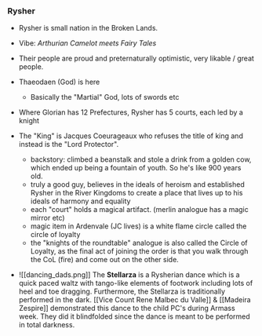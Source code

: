 ### Rysher

- Rysher is small nation in the Broken Lands.
- Vibe: _Arthurian Camelot meets Fairy Tales_
- Their people are proud and preternaturally optimistic, very likable / great people.
- Thaeodaen (God) is here
	- Basically the "Martial" God, lots of swords etc

- Where Glorian has 12 Prefectures, Rysher has 5 courts, each led by a knight
- The "King" is Jacques Coeurageaux who refuses the title of king and instead is the "Lord Protector".
	- backstory:  climbed a beanstalk and stole a drink from a golden cow, which ended up being a fountain of youth.  So he's like 900 years old.
	- truly a good guy, believes in the ideals of heroism and established Rysher in the River Kingdoms to create a place that lives up to his ideals of harmony and equality
	- each "court" holds a magical artifact. (merlin analogue has a magic mirror etc)
	- magic item in Ardenvale (JC lives) is a white flame circle called the circle of loyalty
	- the "knights of the roundtable" analogue is also called the Circle of Loyalty, as the final act of joining the order is that you walk through the CoL (fire) and come out on the other side.

- ![[dancing_dads.png]]
  The **Stellarza** is a Rysherian dance which is a quick paced waltz with tango-like elements of footwork including lots of heel and toe dragging. Furthermore, the Stellarza is traditionally performed in the dark.  [[Vice Count Rene Malbec du Valle]] & [[Madeira Zespire]] demonstrated this dance to the child PC's during Armass week.  They did it blindfolded since the dance is meant to be performed in total darkness.